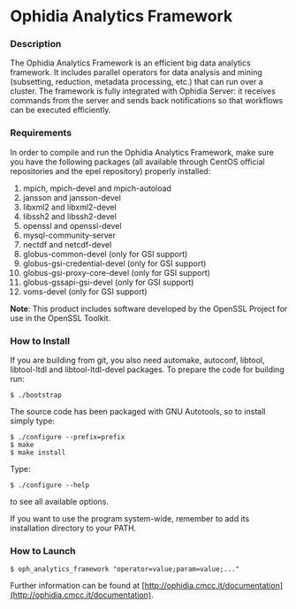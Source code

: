 # Ophidia Analytics Framework

### Description

The Ophidia Analytics Framework is an efficient big data analytics framework. 
It includes parallel operators for data analysis and mining (subsetting, reduction, metadata processing, etc.) that can run over a cluster.
The framework is fully integrated with Ophidia Server: it receives commands from the server and sends back notifications so that workflows can be executed efficiently.

### Requirements

In order to compile and run the Ophidia Analytics Framework, make sure you have the following packages (all available through CentOS official repositories and the epel repository) properly installed:

1. mpich, mpich-devel and mpich-autoload
2. jansson and jansson-devel
3. libxml2 and libxml2-devel
4. libssh2 and libssh2-devel
5. openssl and openssl-devel
6. mysql-community-server
7. nectdf and netcdf-devel
8. globus-common-devel (only for GSI support)
9. globus-gsi-credential-devel (only for GSI support)
10. globus-gsi-proxy-core-devel (only for GSI support)
11. globus-gssapi-gsi-devel (only for GSI support)
12. voms-devel (only for GSI support)

**Note**:
This product includes software developed by the OpenSSL Project for use in the OpenSSL Toolkit.

### How to Install

If you are building from git, you also need automake, autoconf, libtool, libtool-ltdl and libtool-ltdl-devel packages. To prepare the code for building run:

```
$ ./bootstrap 
```

The source code has been packaged with GNU Autotools, so to install simply type:

```
$ ./configure --prefix=prefix
$ make
$ make install
```

Type:

```
$ ./configure --help
```

to see all available options.

If you want to use the program system-wide, remember to add its installation directory to your PATH.

### How to Launch

```
$ oph_analytics_framework "operator=value;param=value;..."
```

Further information can be found at [http://ophidia.cmcc.it/documentation](http://ophidia.cmcc.it/documentation).
